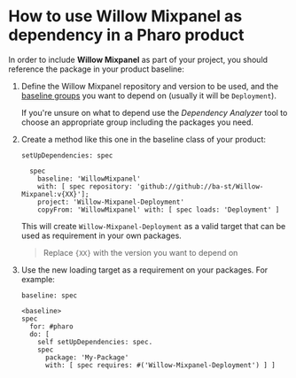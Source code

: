 # How to use Willow Mixpanel as dependency in a Pharo product

In order to include **Willow Mixpanel** as part of your project, you should reference
the package in your product baseline:

1. Define the Willow Mixpanel repository and version to be used, and the
  [baseline groups](../reference/Baseline-groups.md)  you want to depend on
  (usually it will be `Deployment`).

    If you're unsure on what to depend use the *Dependency Analyzer*
    tool to choose an appropriate group including the packages you need.

2. Create a method like this one in the baseline class of your product:

    ```smalltalk
    setUpDependencies: spec

      spec
        baseline: 'WillowMixpanel'
        with: [ spec repository: 'github://github://ba-st/Willow-Mixpanel:v{XX}'];
        project: 'Willow-Mixpanel-Deployment'
        copyFrom: 'WillowMixpanel' with: [ spec loads: 'Deployment' ]
    ```

    This will create `Willow-Mixpanel-Deployment` as a valid target that can be used
    as requirement in your own packages.

    > Replace `{XX}` with the version you want to depend on

3. Use the new loading target as a requirement on your packages. For example:

    ```smalltalk
    baseline: spec

    <baseline>
    spec
      for: #pharo
      do: [
        self setUpDependencies: spec.
        spec
          package: 'My-Package'
          with: [ spec requires: #('Willow-Mixpanel-Deployment') ] ]
    ```
